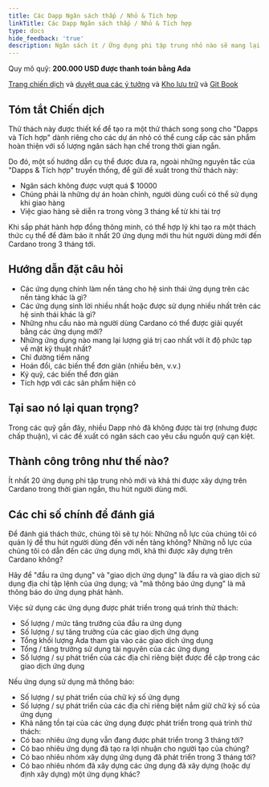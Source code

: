 ```yaml
---
title: Các Dapp Ngân sách thấp / Nhỏ & Tích hợp
linkTitle: Các Dapp Ngân sách thấp / Nhỏ & Tích hợp
type: docs
hide_feedback: 'true'
description: Ngân sách ít / Ứng dụng phi tập trung nhỏ nào sẽ mang lại nhiều giá trị nhất cho người dùng cuối trong 3 tháng tới?
---
```


Quy mô quỹ: **200.000 USD được thanh toán bằng Ada**

[Trang chiến dịch](https://cardano.ideascale.com/a/campaign-home/26250) và [duyệt qua các ý tưởng](https://cardano.ideascale.com/a/ideas/top/campaign-filter/byids/campaigns/26250/stage/unspecified) và [Kho lưu trữ](https://github.com/Catalyst-Challenges/F7-Mini-Low-Budget-Dapps-and-Integrations) và [Git Book](https://quality-assurance-dao.gitbook.io/catalyst-fund-7-challenges/fund-7/mini-low-budget-dapps-and-integrations)

## Tóm tắt Chiến dịch

Thử thách này được thiết kế để tạo ra một thử thách song song cho "Dapps và Tích hợp" dành riêng cho các dự án nhỏ có thể cung cấp các sản phẩm hoàn thiện với số lượng ngân sách hạn chế trong thời gian ngắn.

Do đó, một số hướng dẫn cụ thể được đưa ra, ngoài những nguyên tắc của "Dapps &amp; Tích hợp" truyền thống, để gửi đề xuất trong thử thách này:

- Ngân sách không được vượt quá $ 10000
- Chúng phải là những dự án hoàn chỉnh, người dùng cuối có thể sử dụng khi giao hàng
- Việc giao hàng sẽ diễn ra trong vòng 3 tháng kể từ khi tài trợ

Khi sắp phát hành hợp đồng thông minh, có thể hợp lý khi tạo ra một thách thức cụ thể để đảm bảo ít nhất 20 ứng dụng mới thu hút người dùng mới đến Cardano trong 3 tháng tới.

## Hướng dẫn đặt câu hỏi

- Các ứng dụng chính làm nền tảng cho hệ sinh thái ứng dụng trên các nền tảng khác là gì?
- Các ứng dụng sinh lời nhiều nhất hoặc được sử dụng nhiều nhất trên các hệ sinh thái khác là gì?
- Những nhu cầu nào mà người dùng Cardano có thể được giải quyết bằng các ứng dụng mới?
- Những ứng dụng nào mang lại lượng giá trị cao nhất với ít độ phức tạp về mặt kỹ thuật nhất?
- Chỉ đường tiềm năng
- Hoán đổi, các biến thể đơn giản (nhiều bên, v.v.)
- Ký quỹ, các biến thể đơn giản
- Tích hợp với các sản phẩm hiện có

## Tại sao nó lại quan trọng?

Trong các quỹ gần đây, nhiều Dapp nhỏ đã không được tài trợ (nhưng được chấp thuận), vì các đề xuất có ngân sách cao yêu cầu nguồn quỹ cạn kiệt.

## Thành công trông như thế nào?

Ít nhất 20 ứng dụng phi tập trung nhỏ mới và khả thi được xây dựng trên Cardano trong thời gian ngắn, thu hút người dùng mới.

## Các chỉ số chính để đánh giá

Để đánh giá thách thức, chúng tôi sẽ tự hỏi: Những nỗ lực của chúng tôi có quản lý để thu hút người dùng đến với nền tảng không? Những nỗ lực của chúng tôi có dẫn đến các ứng dụng mới, khả thi được xây dựng trên Cardano không?

Hãy để "đầu ra ứng dụng" và "giao dịch ứng dụng" là đầu ra và giao dịch sử dụng địa chỉ tập lệnh của ứng dụng; và "mã thông báo ứng dụng" là mã thông báo do ứng dụng phát hành.

Việc sử dụng các ứng dụng được phát triển trong quá trình thử thách:

- Số lượng / mức tăng trưởng của đầu ra ứng dụng
- Số lượng / sự tăng trưởng của các giao dịch ứng dụng
- Tổng khối lượng Ada tham gia vào các giao dịch ứng dụng
- Tổng / tăng trưởng sử dụng tài nguyên của các ứng dụng
- Số lượng / sự phát triển của các địa chỉ riêng biệt được đề cập trong các giao dịch ứng dụng

Nếu ứng dụng sử dụng mã thông báo:

- Số lượng / sự phát triển của chữ ký số ứng dụng
- Số lượng / sự phát triển của các địa chỉ riêng biệt nắm giữ chữ ký số của ứng dụng
- Khả năng tồn tại của các ứng dụng được phát triển trong quá trình thử thách:
- Có bao nhiêu ứng dụng vẫn đang được phát triển trong 3 tháng tới?
- Có bao nhiêu ứng dụng đã tạo ra lợi nhuận cho người tạo của chúng?
- Có bao nhiêu nhóm xây dựng ứng dụng đã phát triển trong 3 tháng tới?
- Có bao nhiêu nhóm đã xây dựng các ứng dụng đã xây dựng (hoặc dự định xây dựng) một ứng dụng khác?
